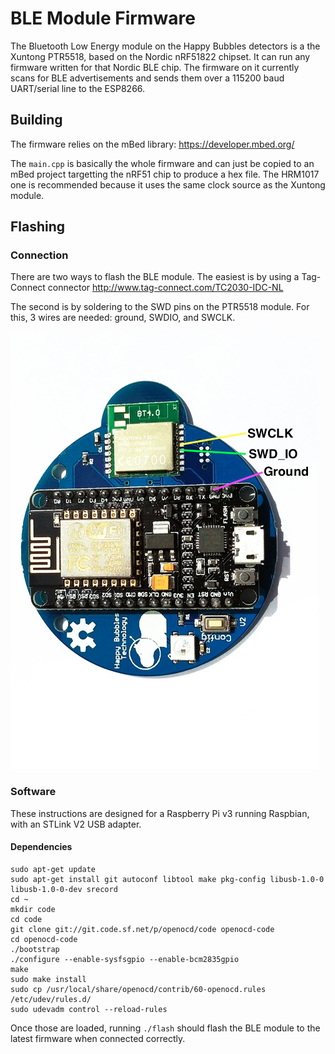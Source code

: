 # BLE Module Firmware

The Bluetooth Low Energy module on the Happy Bubbles detectors is a the Xuntong PTR5518, based on the Nordic nRF51822 chipset. It can run any firmware written for that Nordic BLE chip. The firmware on it currently scans for BLE advertisements and sends them over a 115200 baud UART/serial line to the ESP8266.

## Building

The firmware relies on the mBed library: https://developer.mbed.org/

The `main.cpp` is basically the whole firmware and can just be copied to an mBed project targetting the nRF51 chip to produce a hex file. The HRM1017 one is recommended because it uses the same clock source as the Xuntong module.

## Flashing

### Connection

There are two ways to flash the BLE module. The easiest is by using a Tag-Connect connector http://www.tag-connect.com/TC2030-IDC-NL

The second is by soldering to the SWD pins on the PTR5518 module. For this, 3 wires are needed: ground, SWDIO, and SWCLK.

![Alt text](/ble_module/ble_flashing.png?raw=true "SWD")

### Software

These instructions are designed for a Raspberry Pi v3 running Raspbian, with an STLink V2 USB adapter.

#### Dependencies

```
sudo apt-get update
sudo apt-get install git autoconf libtool make pkg-config libusb-1.0-0 libusb-1.0-0-dev srecord
cd ~
mkdir code
cd code
git clone git://git.code.sf.net/p/openocd/code openocd-code
cd openocd-code
./bootstrap
./configure --enable-sysfsgpio --enable-bcm2835gpio
make
sudo make install
sudo cp /usr/local/share/openocd/contrib/60-openocd.rules /etc/udev/rules.d/
sudo udevadm control --reload-rules
```

Once those are loaded, running `./flash` should flash the BLE module to the latest firmware when connected correctly.

